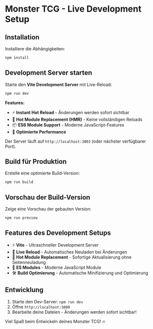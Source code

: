 # Monster TCG - Live Development Setup

## Installation

Installiere die Abhängigkeiten:
```bash
npm install
```

## Development Server starten

Starte den **Vite Development Server** mit Live-Reload:
```bash
npm run dev
```

**Features:**
- ⚡ **Instant Hot Reload** - Änderungen werden sofort sichtbar
- 🔄 **Hot Module Replacement (HMR)** - Keine vollständigen Reloads
- 📦 **ES6 Module Support** - Moderne JavaScript-Features
- 🚀 **Optimierte Performance**

Der Server läuft auf `http://localhost:3003` (oder nächster verfügbarer Port).

## Build für Produktion

Erstelle eine optimierte Build-Version:
```bash
npm run build
```

## Vorschau der Build-Version

Zeige eine Vorschau der gebauten Version:
```bash
npm run preview
```

## Features des Development Setups

- ⚡ **Vite** - Ultraschneller Development Server
- 🔄 **Live Reload** - Automatisches Neuladen bei Änderungen
- 📱 **Hot Module Replacement** - Sofortige Aktualisierung ohne Seitenneuladung
- 🎯 **ES Modules** - Moderne JavaScript Module
- 🛠️ **Build Optimierung** - Automatische Minifizierung und Optimierung

## Entwicklung

1. Starte den Dev-Server: `npm run dev`
2. Öffne `http://localhost:3000` 
3. Bearbeite deine Dateien - Änderungen werden sofort sichtbar!

Viel Spaß beim Entwickeln deines Monster TCG! 🔥
